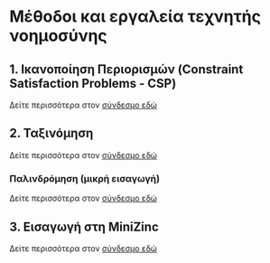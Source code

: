 # Μέθοδοι και εργαλεία τεχνητής νοημοσύνης

## 1. Ικανοποίηση Περιορισμών (Constraint Satisfaction Problems - CSP)

Δείτε περισσότερα στον [σύνδεσμο εδώ](1st_lecture.md)

## 2. Ταξινόμηση

Δείτε περισσότερα στον [σύνδεσμο εδώ](2nd_lecture.md)

### Παλινδρόμηση (μικρή εισαγωγή)

Δείτε περισσότερα στον [σύνδεσμο εδώ](3rd_lecture.md)

## 3. Εισαγωγή στη MiniZinc

Δείτε περισσότερα στον [σύνδεσμο εδώ](4th_lecture.md)
